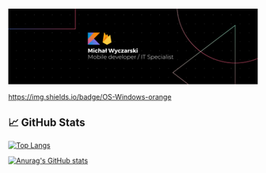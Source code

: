 
[![Header](https://raw.githubusercontent.com/RedC4ke/Redc4ke/main/Banner.png "Header")](https://www.linkedin.com/in/micha%C5%82-wyczarski/)

https://img.shields.io/badge/OS-Windows-orange

## 📈 GitHub Stats

[![Top Langs](https://github-readme-stats.vercel.app/api/top-langs/?username=Redc4ke&layout=compact&count_private=true&show_icons=true&theme=vision-friendly-dark)](https://github.com/anuraghazra/github-readme-stats)

[![Anurag's GitHub stats](https://github-readme-stats.vercel.app/api?username=Redc4ke&count_private=true&show_icons=true&theme=vision-friendly-dark&hide=contribs)](https://github.com/anuraghazra/github-readme-stats)

